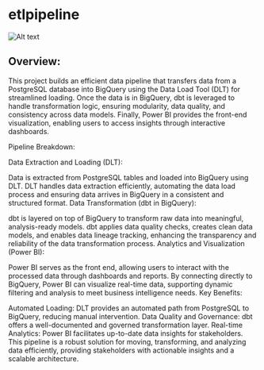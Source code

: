 # etlpipeline

![Alt text](dlt-pipeline/blob/main/dltpipeline.png)

## Overview:
This project builds an efficient data pipeline that transfers data from a PostgreSQL database into BigQuery using the Data Load Tool (DLT) for streamlined loading. Once the data is in BigQuery, dbt is leveraged to handle transformation logic, ensuring modularity, data quality, and consistency across data models. Finally, Power BI provides the front-end visualization, enabling users to access insights through interactive dashboards.

Pipeline Breakdown:

Data Extraction and Loading (DLT):

Data is extracted from PostgreSQL tables and loaded into BigQuery using DLT. DLT handles data extraction efficiently, automating the data load process and ensuring data arrives in BigQuery in a consistent and structured format.
Data Transformation (dbt in BigQuery):

dbt is layered on top of BigQuery to transform raw data into meaningful, analysis-ready models. dbt applies data quality checks, creates clean data models, and enables data lineage tracking, enhancing the transparency and reliability of the data transformation process.
Analytics and Visualization (Power BI):

Power BI serves as the front end, allowing users to interact with the processed data through dashboards and reports. By connecting directly to BigQuery, Power BI can visualize real-time data, supporting dynamic filtering and analysis to meet business intelligence needs.
Key Benefits:

Automated Loading: DLT provides an automated path from PostgreSQL to BigQuery, reducing manual intervention.
Data Quality and Governance: dbt offers a well-documented and governed transformation layer.
Real-time Analytics: Power BI facilitates up-to-date data insights for stakeholders.
This pipeline is a robust solution for moving, transforming, and analyzing data efficiently, providing stakeholders with actionable insights and a scalable architecture.

